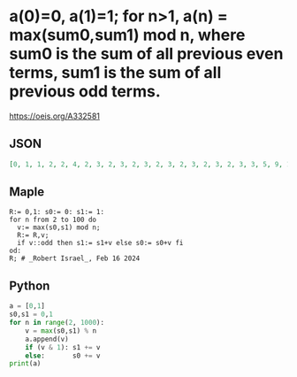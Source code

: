 # a\(0\)\=0, a\(1\)\=1; for n\>1, a\(n\) \= max\(sum0,sum1\) mod n, where sum0 is the sum of all previous even terms, sum1 is the sum of all previous odd terms\.
https://oeis.org/A332581
## JSON
```JSON
[0, 1, 1, 2, 2, 4, 2, 3, 2, 3, 2, 3, 2, 3, 2, 3, 2, 3, 2, 3, 3, 5, 9, 17, 9, 16, 14, 12, 10, 16, 0, 28, 22, 8, 12, 20, 0, 32, 22, 0, 34, 22, 38, 27, 20, 33, 26, 45, 38, 20, 32, 5, 48, 35, 26, 43, 34, 2, 52, 36, 2, 54, 36, 61, 50, 24, 36, 60, 40, 67, 54, 24, 34, 54, 20, 25, 10, 5]
```
## Maple
```Maple
R:= 0,1: s0:= 0: s1:= 1:
for n from 2 to 100 do
  v:= max(s0,s1) mod n;
  R:= R,v;
  if v::odd then s1:= s1+v else s0:= s0+v fi
od:
R; # _Robert Israel_, Feb 16 2024
```
## Python
```Python
a = [0,1]
s0,s1 = 0,1
for n in range(2, 1000):
    v = max(s0,s1) % n
    a.append(v)
    if (v & 1): s1 += v
    else:       s0 += v
print(a)
```
